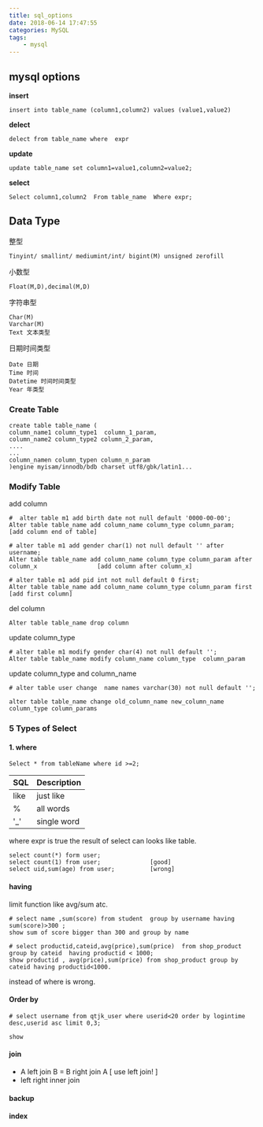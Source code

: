 ```yaml
---
title: sql_options
date: 2018-06-14 17:47:55
categories: MySQL
tags:
    - mysql
---
```

## mysql options

**insert**
```
insert into table_name (column1,column2) values (value1,value2)
```

**delect**

```
delect from table_name where  expr
```

**update**

```
update table_name set column1=value1,column2=value2;
```


**select**

```
Select column1,column2  From table_name  Where expr;
```

## Data Type

整型
```
Tinyint/ smallint/ mediumint/int/ bigint(M) unsigned zerofill
```
小数型
```
Float(M,D),decimal(M,D)
```
字符串型
```
Char(M)
Varchar(M)
Text 文本类型
```
日期时间类型
```
Date 日期
Time 时间
Datetime 时间时间类型
Year 年类型
```
### Create Table

```
create table table_name (
column_name1 column_type1  column_1_param,
column_name2 column_type2 column_2_param,
....
...
column_namen column_typen column_n_param
)engine myisam/innodb/bdb charset utf8/gbk/latin1...
```

### Modify Table

add column
```
#  alter table m1 add birth date not null default '0000-00-00';
Alter table table_name add column_name column_type column_param;                              [add column end of table]

# alter table m1 add gender char(1) not null default '' after username;
Alter table table_name add column_name column_type column_param after column_x                 [add column after column_x]

# alter table m1 add pid int not null default 0 first;
Alter table table_name add column_name column_type column_param first                          [add first column]
```
del column

```
Alter table table_name drop column
```

update column_type
```
# alter table m1 modify gender char(4) not null default '';
Alter table table_name modify column_name column_type  column_param
```
update column_type and column_name
```
# alter table user change  name names varchar(30) not null default '';

alter table table_name change old_column_name new_column_name column_type column_params
```
### 5 Types of Select

#### 1. where


```
Select * from tableName where id >=2;
```

SQL | Description
--|--
like | just like
%   | all words
'_' | single word

where expr is true
the result of select can looks like table.

```
select count(*) form user;
select count(1) from user;              [good]
select uid,sum(age) from user;          [wrong]
```
#### having

limit function like avg/sum atc.


```
# select name ,sum(score) from student  group by username having sum(score)>300 ;
show sum of score bigger than 300 and group by name

# select productid,cateid,avg(price),sum(price)  from shop_product group by cateid  having productid < 1000;
show productid , avg(price),sum(price) from shop_product group by cateid having productid<1000.
```
instead of where is wrong.

#### Order by

```
# select username from qtjk_user where userid<20 order by logintime desc,userid asc limit 0,3;

show
```
#### join

- A left join B = B right join A   [ use left join! ]
- left right inner join


#### backup

#### index

